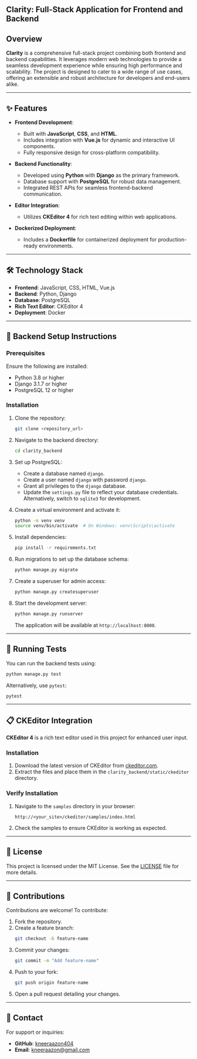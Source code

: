 ## Clarity: Full-Stack Application for Frontend and Backend  

## Overview  

**Clarity** is a comprehensive full-stack project combining both frontend and backend capabilities. It leverages modern web technologies to provide a seamless development experience while ensuring high performance and scalability. The project is designed to cater to a wide range of use cases, offering an extensible and robust architecture for developers and end-users alike.  

---

## ✨ Features  

- **Frontend Development**:  
  - Built with **JavaScript**, **CSS**, and **HTML**.  
  - Includes integration with **Vue.js** for dynamic and interactive UI components.  
  - Fully responsive design for cross-platform compatibility.  

- **Backend Functionality**:  
  - Developed using **Python** with **Django** as the primary framework.  
  - Database support with **PostgreSQL** for robust data management.  
  - Integrated REST APIs for seamless frontend-backend communication.  

- **Editor Integration**:  
  - Utilizes **CKEditor 4** for rich text editing within web applications.  

- **Dockerized Deployment**:  
  - Includes a **Dockerfile** for containerized deployment for production-ready environments.  

---

## 🛠️ Technology Stack  

- **Frontend**: JavaScript, CSS, HTML, Vue.js  
- **Backend**: Python, Django  
- **Database**: PostgreSQL  
- **Rich Text Editor**: CKEditor 4  
- **Deployment**: Docker  

---

## 🚀 Backend Setup Instructions  

### Prerequisites  

Ensure the following are installed:  
- Python 3.8 or higher  
- Django 3.1.7 or higher  
- PostgreSQL 12 or higher  

### Installation  

1. Clone the repository:  
   ```bash  
   git clone <repository_url>  
   ```  

2. Navigate to the backend directory:  
   ```bash  
   cd clarity_backend  
   ```  

3. Set up PostgreSQL:  
   - Create a database named `django`.  
   - Create a user named `django` with password `django`.  
   - Grant all privileges to the `django` database.  
   - Update the `settings.py` file to reflect your database credentials. Alternatively, switch to `sqlite3` for development.  

4. Create a virtual environment and activate it:  
   ```bash  
   python -m venv venv  
   source venv/bin/activate  # On Windows: venv\Scripts\activate  
   ```  

5. Install dependencies:  
   ```bash  
   pip install -r requirements.txt  
   ```  

6. Run migrations to set up the database schema:  
   ```bash  
   python manage.py migrate  
   ```  

7. Create a superuser for admin access:  
   ```bash  
   python manage.py createsuperuser  
   ```  

8. Start the development server:  
   ```bash  
   python manage.py runserver  
   ```  

   The application will be available at `http://localhost:8000`.  

---

## 🔧 Running Tests  

You can run the backend tests using:  
```bash  
python manage.py test  
```  

Alternatively, use `pytest`:  
```bash  
pytest  
```  

---

## 📋 CKEditor Integration  

**CKEditor 4** is a rich text editor used in this project for enhanced user input.  

### Installation  

1. Download the latest version of CKEditor from [ckeditor.com](https://ckeditor.com).  
2. Extract the files and place them in the `clarity_backend/static/ckeditor` directory.  

### Verify Installation  

1. Navigate to the `samples` directory in your browser:  
   ```
   http://<your_site>/ckeditor/samples/index.html  
   ```  

2. Check the samples to ensure CKEditor is working as expected.  

---

## 📜 License  

This project is licensed under the MIT License. See the [LICENSE](LICENSE) file for more details.  

---

## 🤝 Contributions  

Contributions are welcome! To contribute:  

1. Fork the repository.  
2. Create a feature branch:  
   ```bash  
   git checkout -b feature-name  
   ```  
3. Commit your changes:  
   ```bash  
   git commit -m "Add feature-name"  
   ```  
4. Push to your fork:  
   ```bash  
   git push origin feature-name  
   ```  
5. Open a pull request detailing your changes.  

---

## 📧 Contact  

For support or inquiries:  
- **GitHub**: [kneeraazon404](https://github.com/kneeraazon404)  
- **Email**: kneeraazon@gmail.com  
```
